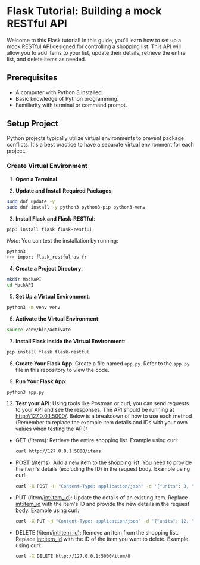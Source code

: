 # Flask Tutorial: Building a mock RESTful API

Welcome to this Flask tutorial! In this guide, you'll learn how to set up a mock RESTful API designed for controlling a shopping list. This API will allow you to add items to your list, update their details, retrieve the entire list, and delete items as needed.

## Prerequisites

- A computer with Python 3 installed.
- Basic knowledge of Python programming.
- Familiarity with terminal or command prompt.

## Setup Project

Python projects typically utilize virtual environments to prevent package conflicts. It's a best practice to have a separate virtual environment for each project.

### Create Virtual Environment

1. **Open a Terminal**.

2. **Update and Install Required Packages**:

```bash
sudo dnf update -y
sudo dnf install -y python3 python3-pip python3-venv
```

3. **Install Flask and Flask-RESTful**:

```bash
pip3 install flask flask-restful

```

_Note_: You can test the installation by running:

```bash
python3
>>> import flask_restful as fr
```

4. **Create a Project Directory**:

```bash
mkdir MockAPI
cd MockAPI
```

5. **Set Up a Virtual Environment**:

```bash
python3 -m venv venv
```

6. **Activate the Virtual Environment**:

```bash
source venv/bin/activate
```

7. **Install Flask Inside the Virtual Environment**:

```bash
pip install flask flask-restful
```

8. **Create Your Flask App**: Create a file named `app.py`. Refer to the `app.py` file in this repository to view the code.

9. **Run Your Flask App**:

```bash
python3 app.py
```

12. **Test your API**: Using tools like Postman or curl, you can send requests to your API and see the responses. The API should be running at http://127.0.0.1:5000/. Below is a breakdown of how to use each method (Remember to replace the example item details and IDs with your own values when testing the API):

- GET (/items): Retrieve the entire shopping list. Example using curl:
  ```bash
  curl http://127.0.0.1:5000/items
  ```
- POST (/items): Add a new item to the shopping list. You need to provide the item's details (excluding the ID) in the request body. Example using curl:
  ```bash
  curl -X POST -H "Content-Type: application/json" -d '{"units": 3, "description": "Apples"}' http://127.0.0.1:5000/items
  ```
- PUT (/item/<int:item_id>): Update the details of an existing item. Replace <int:item_id> with the item's ID and provide the new details in the request body. Example using curl:
  ```bash
  curl -X PUT -H "Content-Type: application/json" -d '{"units": 12, "description": "Apples"}' http://127.0.0.1:5000/item/8
  ```
- DELETE (/item/<int:item_id>): Remove an item from the shopping list. Replace <int:item_id> with the ID of the item you want to delete. Example using curl:
  ```bash
  curl -X DELETE http://127.0.0.1:5000/item/8
  ```
